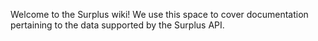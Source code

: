 Welcome to the Surplus wiki! We use this space to cover documentation pertaining to the data supported by the Surplus API.
